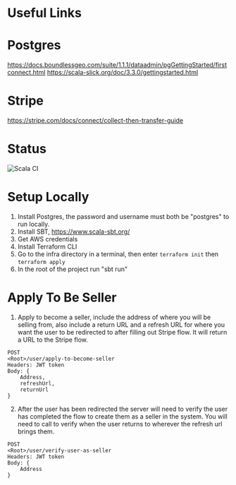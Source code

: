 

# Useful Links
# Postgres
https://docs.boundlessgeo.com/suite/1.1.1/dataadmin/pgGettingStarted/firstconnect.html
https://scala-slick.org/doc/3.3.0/gettingstarted.html
# Stripe
https://stripe.com/docs/connect/collect-then-transfer-guide
# Status
![Scala CI](https://github.com/sdrafahl/gardenShare/workflows/Scala%20CI/badge.svg)

# Setup Locally
1. Install Postgres, the password and username must both be "postgres" to run locally.
2. Install SBT, https://www.scala-sbt.org/
3. Get AWS credentials
4. Install Terraform CLI
5. Go to the infra directory in a terminal, then enter ``terraform init`` then ``terraform apply``
6. In the root of the project run "sbt run"

   
# Apply To Be Seller

1. Apply to become a seller, include the address of where you will be selling from, also include a return URL and a refresh URL for where you want the user to be redirected to after filling out Stripe flow. 
It will return a URL to the Stripe flow.

```
POST
<Root>/user/apply-to-become-seller
Headers: JWT token
Body: {
	Address,
    refreshUrl,
    returnUrl
}

```

2. After the user has been redirected the server will need to verify the user has completed the flow to create them as a seller in the system. You will need to call to verify when the user returns to wherever the refresh url brings them.

```
POST 
<Root>/user/verify-user-as-seller
Headers: JWT token
Body: {
	Address
}
```
